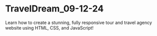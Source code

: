 # TravelDream_09-12-24
Learn how to create a stunning, fully responsive tour and travel agency website using HTML, CSS, and JavaScript!
